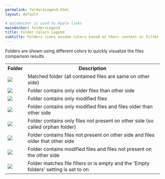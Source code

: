 ```yaml
---
permalink: foldersLegend.html
layout: default

# mainAnchor is used by Apple links
mainAnchor: foldersLegend
title: Folder Colors Legend
subtitle: Folders icons assume colors based on their content or filter status
---
```


Folders are shown using different colors to quickly visualize the files comparison results

<table class="bordered folder-legend">
<tr>
<th>Folder</th>
<th>Description</th>
</tr>
<tr>
<td><img class="folder-legend" src="{{ site.prefixDir }}images/folder/folder-000.png"></img></td>
<td>Matched folder (all contained files are same on other side)</td>
</tr>
<tr>
<td><img class="folder-legend" src="{{ site.prefixDir }}images/folder/folder-001.png"></img></td>
<td>Folder contains only older files than other side</td>
</tr>
<tr>
<td><img class="folder-legend" src="{{ site.prefixDir }}images/folder/folder-010.png"></img></td>
<td>Folder contains only modified files</td>
</tr>
<tr>
<td><img class="folder-legend" src="{{ site.prefixDir }}images/folder/folder-011.png"></img></td>
<td>Folder contains only modified files and files older than other side</td>
</tr>
<tr>
<td><img class="folder-legend" src="{{ site.prefixDir }}images/folder/folder-100.png"></img></td>
<td>Folder contains only files not present on other side (so called orphan folder)</td>
</tr>
<tr>
<td><img class="folder-legend" src="{{ site.prefixDir }}images/folder/folder-101.png"></img></td>
<td>Folder contains files not present on other side and files older that other side</td>
</tr>
<tr>
<td><img class="folder-legend" src="{{ site.prefixDir }}images/folder/folder-110.png"></img></td>
<td>Folder contains modified files and files not present on the other side</td>
</tr>
<tr>
<td><img class="folder-legend" src="{{ site.prefixDir }}images/folder/folder-999.png"></img></td>
<td>Folder matches file filters or is empty and the 'Empty folders' setting is set to on</td>
</tr>
</table>


